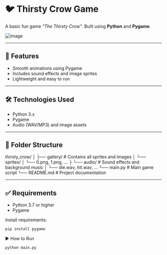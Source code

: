 # 🐦 Thirsty Crow Game

A basic fun game *"The Thirsty Crow"*. Built using **Python** and **Pygame**.

![image](https://github.com/user-attachments/assets/ef343435-a63d-4545-9618-98abc35f764b)

---

## 🚀 Features

- Smooth animations using Pygame
- Includes sound effects and image sprites
- Lightweight and easy to run

---

## 🛠️ Technologies Used

- Python 3.x
- Pygame
- Audio (WAV/MP3) and image assets

---

## 📁 Folder Structure

thirsty_crow/
│
├── gallery/ # Contains all sprites and images
│ └── sprites/
│      └── 0.png, 1.png, ...
├ └── audio/ # Sound effects and background music
│      └── die.wav, hit.wav, ...
└── main.py # Main game script
└── README.md # Project documentation


---

## ✅ Requirements

- Python 3.7 or higher
- Pygame

Install requirements:

```bash
pip install pygame
```

▶️ How to Run
```bash
python main.py
```



